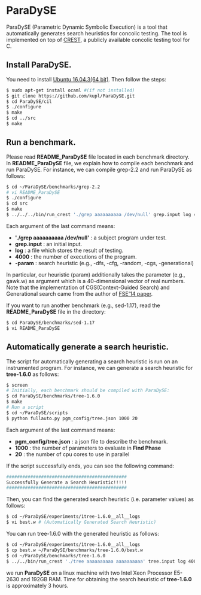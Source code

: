 # ParaDySE 

ParaDySE (Parametric Dynamic Symbolic Execution) is a tool 
that automatically generates search heuristics for concolic testing. 
The tool is implemented on top of [CREST][crest], 
a publicly available concolic testing tool for C.

## Install ParaDySE. 
You need to install [Ubuntu 16.04.3(64 bit)][ubuntu].
Then follow the steps:
```sh
$ sudo apt-get install ocaml #(if not installed) 
$ git clone https://github.com/kupl/ParaDySE.git 
$ cd ParaDySE/cil
$ ./configure
$ make
$ cd ../src
$ make
```

## Run a benchmark.
Please read **README\_ParaDySE** file located in each benchmark directory. 
In **README\_ParaDySE** file, we explain how to compile each benchmark and run ParaDySE.
For instance, we can compile grep-2.2 and run ParaDySE as follows:
```sh
$ cd ~/ParaDySE/benchmarks/grep-2.2 
# vi README_ParaDySE
$ ./configure
$ cd src
$ make
$ ../../../bin/run_crest './grep aaaaaaaaaa /dev/null' grep.input log 4000 -param grep.w
```
Each argument of the last command means:
-	**'./grep aaaaaaaaaa /dev/null'** : a subject program under test. 
-	**grep.input** : an initial input. 
-	**log** : a file which stores the result of testing.
-	**4000** : the number of executions of the program.
-	**-param** : search heuristic (e.g., -dfs, -cfg, -random, -cgs, -generational) 

In particular, our heuristic (param) additionally takes the parameter (e.g., gawk.w) as argument 
which is a 40-dimensional vector of real numbers. 
Note that the implementation of CGS(Context-Guided Search) and Generational search came from the author of [FSE'14 paper][FSE]. 

If you want to run another benchmark (e.g., sed-1.17), read the **README_ParaDySE** file in the directory:
```sh
$ cd ParaDySE/benchmarks/sed-1.17 
$ vi README_ParaDySE
```

## Automatically generate a search heuristic.
The script for automatically generating a search heuristic is run on an instrumented program. 
For instance, we can generate a search heuristic for **tree-1.6.0** as follows:
```sh
$ screen 
# Initially, each benchmark should be compiled with ParaDySE:
$ cd ParaDySE/benchmarks/tree-1.6.0
$ make
# Run a script
$ cd ~/ParaDySE/scripts
$ python fullauto.py pgm_config/tree.json 1000 20 
```

Each argument of the last command means:
-	**pgm_config/tree.json** : a json file to describe the benchmark.
-	**1000** : the number of parameters to evaluate in **Find Phase**
-	**20** : the number of cpu cores to use in parallel

If the script successfully ends, you can see the following command:
```sh
#############################################
Successfully Generate a Search Heuristic!!!!!
#############################################
```
Then, you can find the generated search heuristic (i.e. parameter values) as follows:
```sh
$ cd ~/ParaDySE/experiments/1tree-1.6.0__all__logs
$ vi best.w # (Automatically Generated Search Heuristic)
```
You can run tree-1.6.0 with the generated heuristic as follows: 
```sh
$ cd ~/ParaDySE/experiments/1tree-1.6.0__all__logs
$ cp best.w ~/ParaDySE/benchmarks/tree-1.6.0/best.w 
$ cd ~/ParaDySE/benchmarks/tree-1.6.0 
$ ../../bin/run_crest './tree aaaaaaaaaa aaaaaaaaaa' tree.input log 4000 -param best.w
```

we run **ParaDySE** on a linux machine with two Intel Xeon Processor E5-2630 and 192GB RAM. 
Time for obtaining the search heuristic of **tree-1.6.0** is approximately 3 hours.  

[crest]: https://github.com/jburnim/crest
[ubuntu]: https://www.ubuntu.com/download/desktop
[FSE]: https://dl.acm.org/citation.cfm?id=2635872&CFID=1004243459&CFTOKEN=16632066
